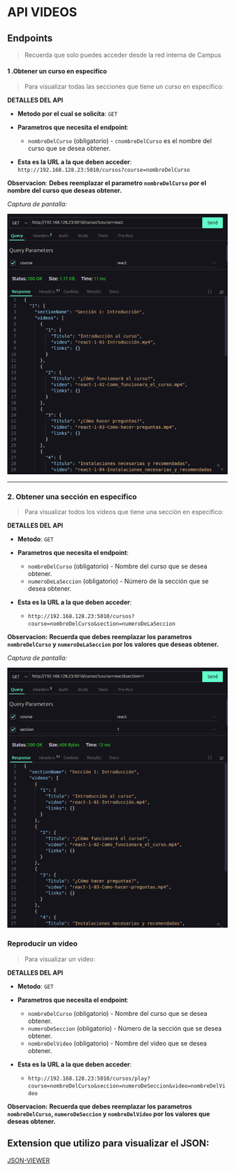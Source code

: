 # API VIDEOS



## Endpoints

> Recuerda que solo puedes acceder desde la red interna de Campus

#### 1 .Obtener un curso en especifico

> Para visualizar todas las secciones que tiene un curso en especifico:

**DETALLES DEL API**

- **Metodo por el cual se solicita**:  `GET`
- **Parametros que necesita el endpoint**: 
  -  `nombreDelCurso` (obligatorio) - `cnombreDelCurso` es el nombre del curso que se desea obtener.

- **Esta es la URL a la que deben acceder**: `http://192.168.128.23:5010/cursos?course=nombreDelCurso`

**Observacion**:  **Debes reemplazar el parametro `nombreDelCurso` por el nombre del curso que deseas obtener.**

*Captura de pantalla:*

![GET-curso](./assets//img/GET-allSections.png)



------

### 2. Obtener una sección en especifico

> Para visualizar todos los videos que tiene una sección en especifico:

**DETALLES DEL API**

- **Metodo**:  `GET`
- **Parametros que necesita el endpoint**:
  -  `nombreDelCurso` (obligatorio) - Nombre del curso que se desea obtener.
  -  `numeroDeLaSeccion` (obligatorio) - Número de la sección que se desea obtener.

- **Esta es la URL a la que deben acceder**: 
    - `http://192.168.128.23:5010/cursos?course=nombreDelCurso&section=numeroDeLaSeccion`
    

**Observacion:** **Recuerda que debes reemplazar los parametros `nombreDelCurso` y `numeroDeLaSeccion` por los valores que deseas obtener.**

*Captura de pantalla:*

![GET-section](./assets//img/GET-seccion.png)


### Reproducir un video 

> Para visualizar un video:

**DETALLES DEL API**

- **Metodo**:  `GET`
- **Parametros que necesita el endpoint**:
  -  `nombreDelCurso` (obligatorio) - Nombre del curso que se desea obtener.
  - `numeroDeSeccion` (obligatorio) - Número de la sección que se desea obtener.
  - `nombreDelVideo` (obligatorio) - Nombre del video que se desea obtener.

- **Esta es la URL a la que deben acceder**: 
    - `http://192.168.128.23:5010/cursos/play?course=nombreDelCurso&seccion=numeroDeSeccion&video=nombreDelVideo`
    

**Observacion:** **Recuerda que debes reemplazar los parametros `nombreDelCurso`, `numeroDeSeccion` y `nombreDelVideo` por los valores que deseas obtener.**




## Extension que utilizo para visualizar el JSON:
[JSON-VIEWER](https://chrome.google.com/webstore/detail/json-formatter/bcjindcccaagfpapjjmafapmmgkkhgoa?utm_source=ext_sidebar&hl=en-US)